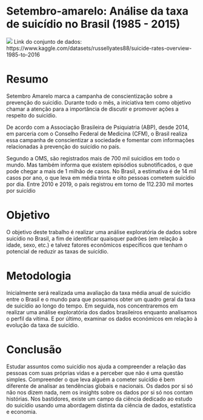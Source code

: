 # Setembro-amarelo: Análise da taxa de suicídio no Brasil (1985 - 2015)


<img src="https://blog.dimensional.com.br/wp-content/uploads/2022/09/EMKT-BLOGPOST3-SET.png">
Link do conjunto de dados: https://www.kaggle.com/datasets/russellyates88/suicide-rates-overview-1985-to-2016


# Resumo
Setembro Amarelo marca a campanha de conscientização sobre a prevenção do suicídio. Durante todo o mês, a iniciativa tem como objetivo chamar a atenção para a importância de discutir e promover ações a respeito do suicídio.

De acordo com a Associação Brasileira de Psiquiatria (ABP), desde 2014, em parceria com o Conselho Federal de Medicina (CFM), o Brasil realiza essa campanha de conscientizar a sociedade e fomentar com informações relacionadas à prevenção do suicídio no país.

Segundo a OMS, são registrados mais de 700 mil suicídios em todo o mundo. Mas também informa que existem episódios subnotificados, o que pode chegar a mais de 1 milhão de casos. No Brasil, a estimativa é de 14 mil casos por ano, o que leva em média trinta e oito pessoas cometem suicídio por dia. Entre 2010 e 2019, o país registrou em torno de 112.230 mil mortes por suicídio

# Objetivo
O objetivo deste trabalho é realizar uma análise exploratória de dados sobre suicídio no Brasil, a fim de identificar quaisquer padrões (em relação à idade, sexo, etc.) e talvez fatores econômicos específicos que tenham o potencial de reduzir as taxas de suicídio.

# Metodologia
Inicialmente será realizada uma avaliação da taxa média anual de suicídio entre o Brasil e o mundo para que possamos obter um quadro geral da taxa de suicídio ao longo do tempo.
Em seguida, nos concentraremos em realizar uma análise exploratória dos dados brasileiros enquanto analisamos o perfil da vítima. E por último, examinar os dados económicos em relação à evolução da taxa de suicídio.

# Conclusão
Estudar assuntos como suicídio nos ajuda a compreender a relação das pessoas com suas próprias vidas e a perceber que não é uma questão simples. Compreender o que leva alguém a cometer suicídio é bem diferente de analisar as tendências globais e nacionais. Os dados por si só não nos dizem nada, nem os insights sobre os dados por si só nos contam histórias. Nos bastidores, existe um campo da ciência dedicado ao estudo do suicídio usando uma abordagem distinta da ciência de dados, estatística e economia.
